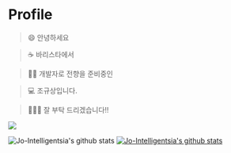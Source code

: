 # Profile

> 😄 안녕하세요  

> ☕ 바리스타에서 

> 🧑‍💻 개발자로 전향을 준비중인

> 💻 조규상입니다.

> 🙇🏻‍♂️ 잘 부탁 드리겠습니다!! 


<img src="https://img.shields.io/badge/Python-3766AB?style=flat-square&logo=Python&logoColor=white"/>

![Jo-Intelligentsia's github stats](https://github-readme-stats.vercel.app/api?username=Jo-Intelligentsia&theme=dark&show_icons=true)
[![Jo-Intelligentsia's github stats](https://github-readme-stats.vercel.app/api/top-langs/?username=Jo-Intelligentsia&show_icons=true&hide_border=true&title_color=004386&icon_color=004386&layout=compact)](https://github.com/Jo-Intelligentsia)

